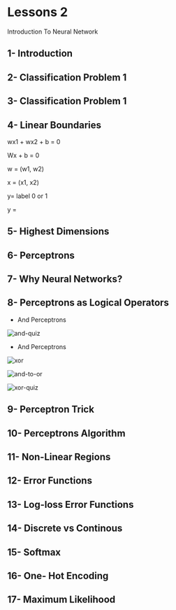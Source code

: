 

# Lessons 2

Introduction To Neural Network 

## 1- Introduction 

## 2- Classification Problem 1



## 3- Classification Problem 1 

## 4- Linear Boundaries 

wx1 + wx2 + b = 0

Wx + b = 0

w = (w1, w2)

x = (x1, x2)

y= label 0 or 1

y = 

## 5- Highest Dimensions 

## 6- Perceptrons 

## 7- Why Neural Networks?

## 8- Perceptrons as Logical Operators 

- And Perceptrons 

![and-quiz](/Users/mahamatnouralimai/Desktop/1-2018:2019/pytorch_udacity_scholarship_learning_notes/Notes/and-quiz.png)

- And Perceptrons 

![xor](/Users/mahamatnouralimai/Desktop/1-2018:2019/pytorch_udacity_scholarship_learning_notes/Notes/xor.png)

![and-to-or](/Users/mahamatnouralimai/Desktop/1-2018:2019/pytorch_udacity_scholarship_learning_notes/Notes/and-to-or.png)



![xor-quiz](/Users/mahamatnouralimai/Desktop/1-2018:2019/pytorch_udacity_scholarship_learning_notes/Notes/xor-quiz.png)



## 9- Perceptron Trick 

## 10- Perceptrons Algorithm 

## 11- Non-Linear Regions 

## 12- Error Functions 

## 13- Log-loss Error Functions 

## 14- Discrete vs Continous 

## 15- Softmax 

## 16- One- Hot Encoding 

## 17- Maximum Likelihood

